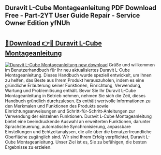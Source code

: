 ## Duravit L-Cube Montageanleitung PDF Download Free - Part-2YT User Guide Repair - Service Owner Edition yfNUh

# <h2><a href="http://df8xi6.blite.top/?on=Duravit+L-Cube+Montageanleitung">🔗Download 👉🔴 Duravit L-Cube Montageanleitung</a></h2>

[![Duravit L-Cube Montageanleitung new download](https://i.imgur.com/lujVjoI.png)](http://df8xi6.blite.top/?on=Duravit+L-Cube+Montageanleitung)
Grüße und willkommen im Benutzerhandbuch für Ihr neu aktualisiertes Duravit L-Cube Montageanleitung. Dieses Handbuch wurde speziell entwickelt, um Ihnen zu helfen, das Beste aus Ihrem Produkt herauszuholen, indem es eine gründliche Erläuterung seiner Funktionen, Einrichtung, Verwendung, Wartung und Problemlösung enthält. Bevor Sie Ihr Duravit L-Cube Montageanleitung in Betrieb nehmen, nehmen Sie sich die Zeit, dieses Handbuch gründlich durchzulesen. Es enthält wertvolle Informationen zu den Merkmalen und Funktionen des Produkts sowie Einrichtungsanweisungen und Schritt-für-Schritt-Anleitungen zur Verwendung der einzelnen Funktionen. Duravit L-Cube Montageanleitung bietet eine beeindruckende Auswahl an erweiterten Funktionen, darunter Sprachsteuerung, automatische Synchronisierung, anpassbare Einstellungen und Echtzeitanalysen, die alle über die benutzerfreundliche Oberfläche zugänglich sind. Wir sind Ihrem Erfolg verpflichtet, Duravit L-Cube Montageanleitung. Unser Ziel ist es, Sie zu befähigen, die besten Ergebnisse zu erzielen.
